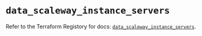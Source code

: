 # `data_scaleway_instance_servers`

Refer to the Terraform Registory for docs: [`data_scaleway_instance_servers`](https://registry.terraform.io/providers/scaleway/scaleway/2.21.0/docs/data-sources/instance_servers).

